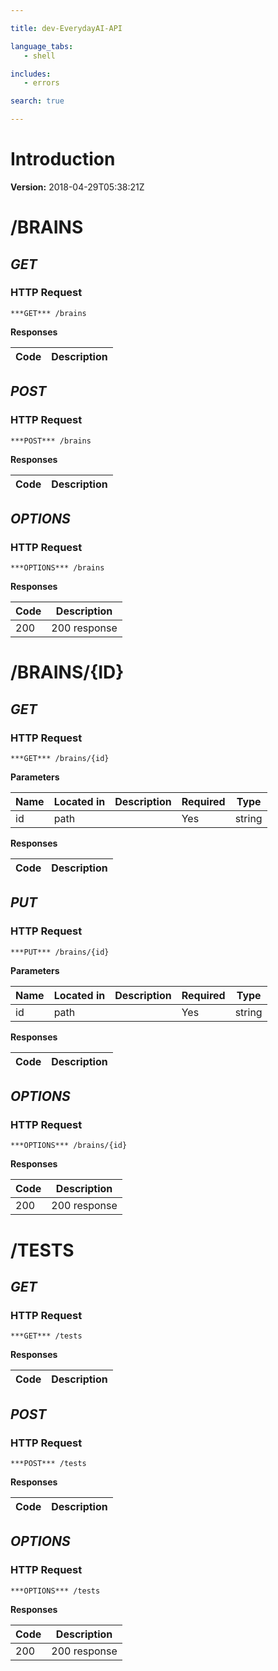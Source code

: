 ```yaml
---

title: dev-EverydayAI-API

language_tabs:
   - shell

includes:
   - errors

search: true

---
```


# Introduction

**Version:** 2018-04-29T05:38:21Z

# /BRAINS
## ***GET***

### HTTP Request
`***GET*** /brains`

**Responses**

| Code | Description |
| ---- | ----------- |

## ***POST***

### HTTP Request
`***POST*** /brains`

**Responses**

| Code | Description |
| ---- | ----------- |

## ***OPTIONS***

### HTTP Request
`***OPTIONS*** /brains`

**Responses**

| Code | Description |
| ---- | ----------- |
| 200 | 200 response |

# /BRAINS/{ID}
## ***GET***

### HTTP Request
`***GET*** /brains/{id}`

**Parameters**

| Name | Located in | Description | Required | Type |
| ---- | ---------- | ----------- | -------- | ---- |
| id | path |  | Yes | string |

**Responses**

| Code | Description |
| ---- | ----------- |

## ***PUT***

### HTTP Request
`***PUT*** /brains/{id}`

**Parameters**

| Name | Located in | Description | Required | Type |
| ---- | ---------- | ----------- | -------- | ---- |
| id | path |  | Yes | string |

**Responses**

| Code | Description |
| ---- | ----------- |

## ***OPTIONS***

### HTTP Request
`***OPTIONS*** /brains/{id}`

**Responses**

| Code | Description |
| ---- | ----------- |
| 200 | 200 response |

# /TESTS
## ***GET***

### HTTP Request
`***GET*** /tests`

**Responses**

| Code | Description |
| ---- | ----------- |

## ***POST***

### HTTP Request
`***POST*** /tests`

**Responses**

| Code | Description |
| ---- | ----------- |

## ***OPTIONS***

### HTTP Request
`***OPTIONS*** /tests`

**Responses**

| Code | Description |
| ---- | ----------- |
| 200 | 200 response |

<!-- Converted with the swagger-to-slate https://github.com/lavkumarv/swagger-to-slate -->
